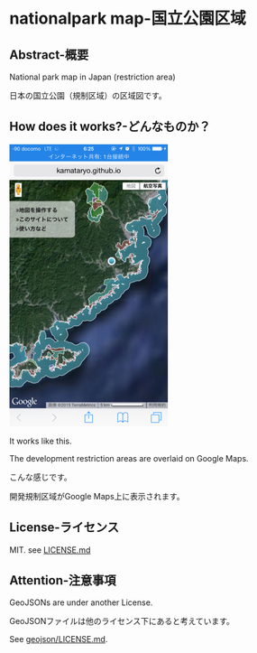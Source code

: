 # nationalpark map-国立公園区域

## Abstract-概要
National park map in Japan (restriction area)

日本の国立公園（規制区域）の区域図です。

## How does it works?-どんなものか？
![screen shot](screenshot.png)

It works like this.

The development restriction areas are overlaid on Google Maps.

こんな感じです。

開発規制区域がGoogle Maps上に表示されます。

## License-ライセンス
MIT. see [LICENSE.md](LICENSE.md)

## Attention-注意事項
GeoJSONs are under another License.

GeoJSONファイルは他のライセンス下にあると考えています。

See [geojson/LICENSE.md](geojson/LICENSE.md).

